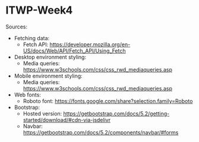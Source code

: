 # ITWP-Week4
Sources: 
* Fetching data: 
  - Fetch API: https://developer.mozilla.org/en-US/docs/Web/API/Fetch_API/Using_Fetch
* Desktop environment styling: 
  - Media queries: https://www.w3schools.com/css/css_rwd_mediaqueries.asp
* Mobile environment styling: 
  - Media queries: https://www.w3schools.com/css/css_rwd_mediaqueries.asp
* Web fonts: 
  - Roboto font: https://fonts.google.com/share?selection.family=Roboto
* Bootstrap: 
  - Hosted version: https://getbootstrap.com/docs/5.2/getting-started/download/#cdn-via-jsdelivr
  - Navbar: https://getbootstrap.com/docs/5.2/components/navbar/#forms